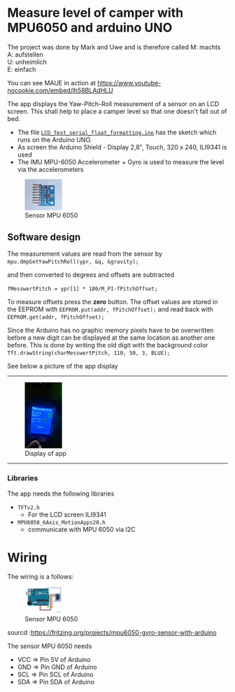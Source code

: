 # Measure level of camper with MPU6050 and arduino UNO

The project was done by Mark and Uwe and is therefore called
M: machts  
A: aufstellen  
U: unheimlich  
E: einfach 

You can see MAUE in action at
https://www.youtube-nocookie.com/embed/lh58BLAdHLU


The app displays the Yaw-Pitch-Roll measurement of a sensor on an LCD screen. This shall help to place a camper level so that one doesn't fall out of bed.

- The file [`LCD_Test_serial_float_formatting.ino`](https://github.com/uwesterr/LevelMeasurementArduino/tree/master/LCD_Test_serial_float_formatting) has the sketch which runs on the Arduino UNO.  
- As screen the Arduino Shield - Display 2,8", Touch, 320 x 240, ILI9341 is used
- The IMU MPU-6050 Accelerometer + Gyro is used to measure the level via the accelerometers  

 <figure>
  <img src="images/MPU6050.jpeg" width="20%" height="20%" class="center">
  <figcaption>Sensor MPU 6050</figcaption>
</figure> 
 


## Software design

The measurement values are read from the sensor by
`mpu.dmpGetYawPitchRoll(ypr, &q, &gravity);`

and then converted to degrees and offsets are subtracted

`fMesswertPitch = ypr[1] * 180/M_PI-fPitchOffset;`

To measure offsets press the **zero** button. The offset values are stored in the EEPROM with `EEPROM.put(addr, fPitchOffset);` and read back with `EEPROM.get(addr, fPitchOffset);`

Since the Arduino has no graphic memory pixels have to be overwritten before a new digit can be displayed at the same location as another one before. This is done by writing the old digit with the background color `Tft.drawString(charMesswertPitch, 110, 50, 3, BLUE);`

See below a picture of the app display

---
  
 <figure>
   <img src="images/LevelMeasure.png" width="20%" height="20%" class="center">
  <figcaption>Display of app</figcaption>
</figure> 



---

### Libraries

The app needs the following libraries

- `TFTv2.h`
    - For the LCD screen ILI9341
- `MPU6050_6Axis_MotionApps20.h`
    - communicate with MPU 6050 via I2C


# Wiring

The wiring is a follows:
 <figure>
  <img src="images/Wiring.png" width="20%" height="20%" class="center">
  <figcaption>Sensor MPU 6050</figcaption>
</figure> 

sourcd :https://fritzing.org/projects/mpu6050-gyro-sensor-with-arduino

The sensor MPU 6050 needs 
- VCC => Pin 5V of Arduino
- GND => Pin GND of Arduino
- SCL => Pin SCL of Arduino
- SDA => Pin SDA of Arduino
